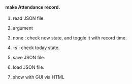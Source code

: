 #### make Attendance record.
1. read JSON file.
2. argument
 1. none : check now state, and toggle it with record time.
 2. -s : check today state.
3. save JSON file.
4. load JSON file.

5. show with GUI via HTML